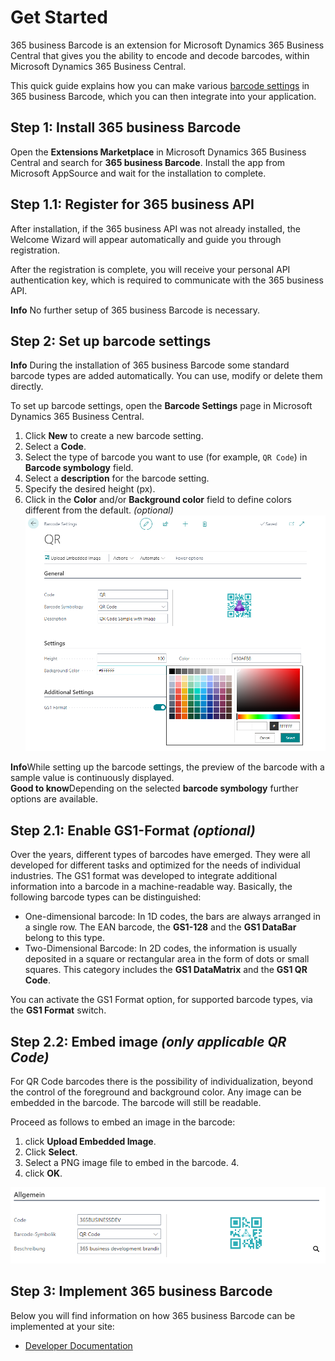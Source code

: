 # Get Started

365 business Barcode is an extension for Microsoft Dynamics 365 Business Central that gives you the ability to encode and decode barcodes, within Microsoft Dynamics 365 Business Central.

This quick guide explains how you can make various [barcode settings](barcode-settings.md) in 365 business Barcode, which you can then integrate into your application.

## Step 1: Install 365 business Barcode

Open the **Extensions Marketplace** in Microsoft Dynamics 365 Business Central and search for **365 business Barcode**. Install the app from Microsoft AppSource and wait for the installation to complete.

## Step 1.1: Register for 365 business API

After installation, if the 365 business API was not already installed, the Welcome Wizard will appear automatically and guide you through registration.

After the registration is complete, you will receive your personal API authentication key, which is required to communicate with the 365 business API.<br>

<div class="alert alert-info">
    <i class="fa-duotone fa-solid fa-circle-info fa-xl"></i>
    <strong>Info</strong> No further setup of 365 business Barcode is necessary.
</div>

## Step 2: Set up barcode settings

<div class="alert alert-info">
    <i class="fa-duotone fa-solid fa-circle-info fa-xl"></i>
    <strong>Info</strong> During the installation of 365 business Barcode some standard barcode types are added automatically. You can use, modify or delete them directly.
</div>

To set up barcode settings, open the **Barcode Settings** page in Microsoft Dynamics 365 Business Central.

 1. Click **New** to create a new barcode setting.
 2. Select a **Code**. 
 3. Select the type of barcode you want to use (for example, `QR Code`) in **Barcode symbology** field.
 4. Select a **description** for the barcode setting.
 5. Specify the desired height (px).
 6. Click in the **Color** and/or **Background color** field to define colors different from the default. _(optional)_<br>![Color Picker](/assets/images/365-business-barcode/5c299f7b1b93a3b1b6c71d46c162491a9264e72fb4d66f9e435a182684624243.png)

<div class="alert alert-info">
    <i class="fa-duotone fa-solid fa-circle-info fa-xl"></i>
    <strong>Info</strong>While setting up the barcode settings, the preview of the barcode with a sample value is continuously displayed.
</div>

<div class="alert alert-notice">
    <i class="fa-duotone fa-solid fa-lightbulb fa-xl"></i>
    <strong>Good to know</strong>Depending on the selected <b>barcode symbology</b> further options are available.
</div>

## Step 2.1: Enable GS1-Format _(optional)_

Over the years, different types of barcodes have emerged. They were all developed for different tasks and optimized for the needs of individual industries. The GS1 format was developed to integrate additional information into a barcode in a machine-readable way.
Basically, the following barcode types can be distinguished:

 - One-dimensional barcode: In 1D codes, the bars are always arranged in a single row. The EAN barcode, the **GS1-128** and the **GS1 DataBar** belong to this type.
 - Two-Dimensional Barcode: In 2D codes, the information is usually deposited in a square or rectangular area in the form of dots or small squares. This category includes the **GS1 DataMatrix** and the **GS1 QR Code**.

You can activate the GS1 Format option, for supported barcode types, via the **GS1 Format** switch.

## Step 2.2: Embed image _(only applicable QR Code)_

For QR Code barcodes there is the possibility of individualization, beyond the control of the foreground and background color. Any image can be embedded in the barcode. The barcode will still be readable.

Proceed as follows to embed an image in the barcode:

 1. click **Upload Embedded Image**.
 2. Click **Select**.
 3. Select a PNG image file to embed in the barcode. 4.
 4. click **OK**.

![QR Code with embedded image](/assets/images/365-business-barcode/953eae17f991ea69d2c1ae2559bfedd8566a13203981bdeed545e2f4a976c2fe.png)  

## Step 3: Implement 365 business Barcode

Below you will find information on how 365 business Barcode can be implemented at your site:

 - [Developer Documentation](../../al-developer/365businessbarcode/readme.md)